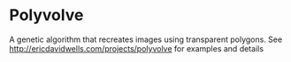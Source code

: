 # Polyvolve
A genetic algorithm that recreates images using transparent polygons.  See http://ericdavidwells.com/projects/polyvolve for examples and details
